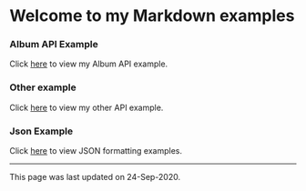 # Welcome to my Markdown examples

### Album API Example

Click [here](https://github.com/DBVamsi/markdown/blob/master/album%20api%20example.md) to view my Album API example.

### Other example

Click [here](https://github.com/DBVamsi/markdown/blob/master/api%20documentation%20exp.md) to view my other API example.


### Json Example

Click [here](https://github.com/DBVamsi/markdown/blob/master/jsonexample.json) to view JSON formatting examples.

---
This page was last updated on 24-Sep-2020.
